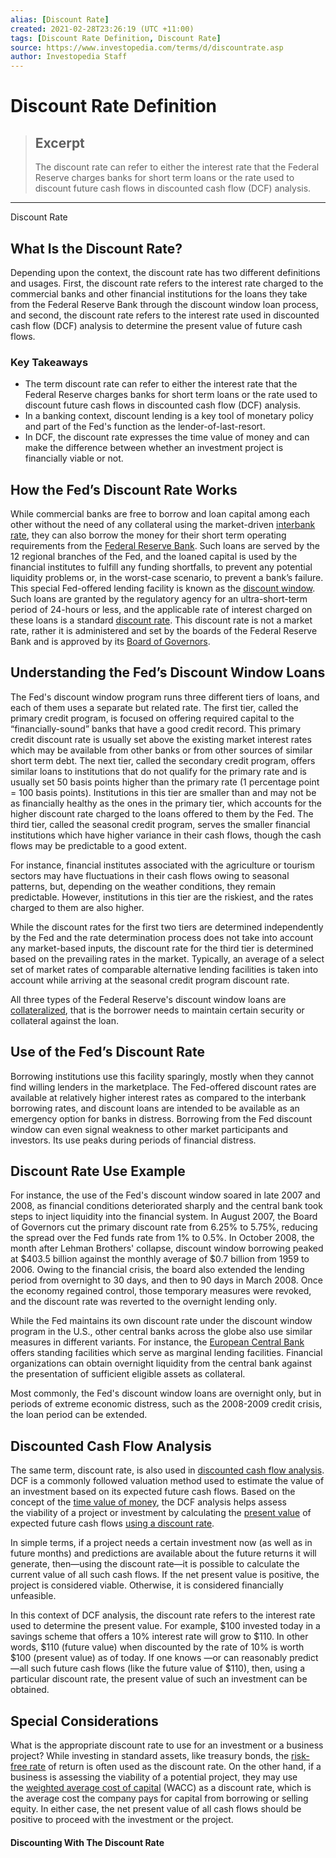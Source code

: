 ```yaml
---
alias: [Discount Rate]
created: 2021-02-28T23:26:19 (UTC +11:00)
tags: [Discount Rate Definition, Discount Rate]
source: https://www.investopedia.com/terms/d/discountrate.asp
author: Investopedia Staff
---
```


# Discount Rate Definition

> ## Excerpt
> The discount rate can refer to either the interest rate that the Federal Reserve charges banks for short term loans or the rate used to discount future cash flows in discounted cash flow (DCF) analysis.

---

Discount Rate
## What Is the Discount Rate?

Depending upon the context, the discount rate has two different definitions and usages. First, the discount rate refers to the interest rate charged to the commercial banks and other financial institutions for the loans they take from the Federal Reserve Bank through the discount window loan process, and second, the discount rate refers to the interest rate used in discounted cash flow (DCF) analysis to determine the present value of future cash flows. 

### Key Takeaways

-   The term discount rate can refer to either the interest rate that the Federal Reserve charges banks for short term loans or the rate used to discount future cash flows in discounted cash flow (DCF) analysis.
-   In a banking context, discount lending is a key tool of monetary policy and part of the Fed's function as the lender-of-last-resort.
-   In DCF, the discount rate expresses the time value of money and can make the difference between whether an investment project is financially viable or not.

## How the Fed’s Discount Rate Works

While commercial banks are free to borrow and loan capital among each other without the need of any collateral using the market-driven [interbank rate](https://www.investopedia.com/terms/i/interbankrate.asp), they can also borrow the money for their short term operating requirements from the [Federal Reserve Bank](https://www.investopedia.com/terms/f/federalreservebank.asp). Such loans are served by the 12 regional branches of the Fed, and the loaned capital is used by the financial institutes to fulfill any funding shortfalls, to prevent any potential liquidity problems or, in the worst-case scenario, to prevent a bank’s failure. This special Fed-offered lending facility is known as the [discount window](https://www.investopedia.com/terms/d/discountwindow.asp). Such loans are granted by the regulatory agency for an ultra-short-term period of 24-hours or less, and the applicable rate of interest charged on these loans is a standard [discount rate](https://www.investopedia.com/ask/answers/042815/whats-difference-between-prime-rate-and-discount-rate.asp). This discount rate is not a market rate, rather it is administered and set by the boards of the Federal Reserve Bank and is approved by its [Board of Governors](https://www.investopedia.com/terms/b/board-of-governors.asp).

## Understanding the Fed’s Discount Window Loans

The Fed's discount window program runs three different tiers of loans, and each of them uses a separate but related rate. The first tier, called the primary credit program, is focused on offering required capital to the “financially-sound” banks that have a good credit record. This primary credit discount rate is usually set above the existing market interest rates which may be available from other banks or from other sources of similar short term debt. The next tier, called the secondary credit program, offers similar loans to institutions that do not qualify for the primary rate and is usually set 50 basis points higher than the primary rate (1 percentage point = 100 basis points). Institutions in this tier are smaller than and may not be as financially healthy as the ones in the primary tier, which accounts for the higher discount rate charged to the loans offered to them by the Fed. The third tier, called the seasonal credit program, serves the smaller financial institutions which have higher variance in their cash flows, though the cash flows may be predictable to a good extent.

For instance, financial institutes associated with the agriculture or tourism sectors may have fluctuations in their cash flows owing to seasonal patterns, but, depending on the weather conditions, they remain predictable. However, institutions in this tier are the riskiest, and the rates charged to them are also higher.

While the discount rates for the first two tiers are determined independently by the Fed and the rate determination process does not take into account any market-based inputs, the discount rate for the third tier is determined based on the prevailing rates in the market. Typically, an average of a select set of market rates of comparable alternative lending facilities is taken into account while arriving at the seasonal credit program discount rate.

All three types of the Federal Reserve's discount window loans are [collateralized](https://www.investopedia.com/terms/c/collateral.asp), that is the borrower needs to maintain certain security or collateral against the loan.

## Use of the Fed’s Discount Rate

Borrowing institutions use this facility sparingly, mostly when they cannot find willing lenders in the marketplace. The Fed-offered discount rates are available at relatively higher interest rates as compared to the interbank borrowing rates, and discount loans are intended to be available as an emergency option for banks in distress. Borrowing from the Fed discount window can even signal weakness to other market participants and investors. Its use peaks during periods of financial distress.

## Discount Rate Use Example

For instance, the use of the Fed's discount window soared in late 2007 and 2008, as financial conditions deteriorated sharply and the central bank took steps to inject liquidity into the financial system. In August 2007, the Board of Governors cut the primary discount rate from 6.25% to 5.75%, reducing the spread over the Fed funds rate from 1% to 0.5%. In October 2008, the month after Lehman Brothers' collapse, discount window borrowing peaked at $403.5 billion against the monthly average of $0.7 billion from 1959 to 2006. Owing to the financial crisis, the board also extended the lending period from overnight to 30 days, and then to 90 days in March 2008. Once the economy regained control, those temporary measures were revoked, and the discount rate was reverted to the overnight lending only.

While the Fed maintains its own discount rate under the discount window program in the U.S., other central banks across the globe also use similar measures in different variants. For instance, the [European Central Bank](https://www.investopedia.com/terms/e/europeancentralbank.asp) offers standing facilities which serve as marginal lending facilities. Financial organizations can obtain overnight liquidity from the central bank against the presentation of sufficient eligible assets as collateral.

Most commonly, the Fed's discount window loans are overnight only, but in periods of extreme economic distress, such as the 2008-2009 credit crisis, the loan period can be extended.

## Discounted Cash Flow Analysis

The same term, discount rate, is also used in [discounted cash flow analysis](https://www.investopedia.com/terms/d/dcf.asp). DCF is a commonly followed valuation method used to estimate the value of an investment based on its expected future cash flows. Based on the concept of the [time value of money](https://www.investopedia.com/terms/t/timevalueofmoney.asp), the DCF analysis helps assess the viability of a project or investment by calculating the [present value](https://www.investopedia.com/terms/p/presentvalue.asp) of expected future cash flows [using a discount rate](https://www.investopedia.com/ask/answers/031315/how-do-i-calculate-discount-rate-over-time-using-excel.asp).

In simple terms, if a project needs a certain investment now (as well as in future months) and predictions are available about the future returns it will generate, then—using the discount rate—it is possible to calculate the current value of all such cash flows. If the net present value is positive, the project is considered viable. Otherwise, it is considered financially unfeasible.

In this context of DCF analysis, the discount rate refers to the interest rate used to determine the present value. For example, $100 invested today in a savings scheme that offers a 10% interest rate will grow to $110. In other words, $110 (future value) when discounted by the rate of 10% is worth $100 (present value) as of today. If one knows —or can reasonably predict—all such future cash flows (like the future value of $110), then, using a particular discount rate, the present value of such an investment can be obtained.

## Special Considerations

What is the appropriate discount rate to use for an investment or a business project? While investing in standard assets, like treasury bonds, the [risk-free rate](https://www.investopedia.com/terms/r/risk-freerate.asp) of return is often used as the discount rate. On the other hand, if a business is assessing the viability of a potential project, they may use the [weighted average cost of capital](https://www.investopedia.com/terms/w/wacc.asp) (WACC) as a discount rate, which is the average cost the company pays for capital from borrowing or selling equity. In either case, the net present value of all cash flows should be positive to proceed with the investment or the project.

#### Discounting With The Discount Rate
